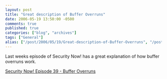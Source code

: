 ```yaml
---
layout: post
title: "Great description of Buffer Overruns"
date: 2006-05-19 13:50:00 -0500
comments: true
published: true
categories: ["blog", "archives"]
tags: ["General"]
alias: ["/post/2006/05/19/Great-description-of-Buffer-Overruns", "/post/2006/05/19/great-description-of-buffer-overruns"]
---
```

<!-- more -->
<P>Last weeks episode of Security Now! has a great explanation of how buffer overruns work.</P>
<P><A href="http://www.grc.com/sn/SN-039.htm">Security Now! Episode 39 - Buffer Overruns</A></P>
